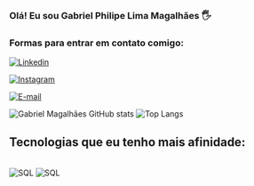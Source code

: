 
### Olá! Eu sou Gabriel Philipe Lima Magalhães 🖐️ 

### Formas para entrar em contato comigo:
[![Linkedin](https://img.shields.io/badge/LinkedIn-0077B5?style=for-the-badge&logo=linkedin&logoColor=white)](https://www.linkedin.com/in/gabriel-magalh%C3%A3es-b27356255/)

[![Instagram](https://img.shields.io/badge/Instagram-E4405F?style=for-the-badge&logo=instagram&logoColor=white)](https://www.instagram.com/lipe.magalhaes/?theme=dark)

[![E-mail](https://img.shields.io/badge/Gmail-D14836?style=for-the-badge&logo=gmail&logoColor=white)](mailto:pvgabrielphilipe@gmail.com)

![Gabriel Magalhães GitHub stats](https://github-readme-stats.vercel.app/api?username=PVGabrielPhilipe&show_icons=true&theme=dracula)
![Top Langs](https://github-readme-stats.vercel.app/api/top-langs/?username=PVGabrielPhilipe&layout=compact&langs_count=7&theme=dracula)

## Tecnologias que eu tenho mais afinidade:

<div style="display: inline_block"><br/>
<img aling="center" alt="SQL" src="https://img.shields.io/badge/MySQL-00000F?style=for-the-badge&logo=mysql&logoColor=white">

<img aling="center" alt="SQL" src="https://img.shields.io/badge/PostgreSQL-316192?style=for-the-badge&logo=postgresql&logoColor=white">
</div><br/>
